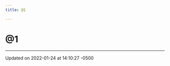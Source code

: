 ```yaml
---
title: @1

---
```


# @1








-------------------------------

Updated on 2022-01-24 at 14:10:27 -0500